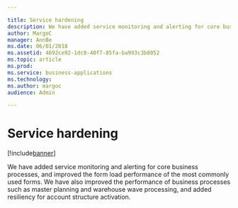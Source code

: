 ```yaml
---

title: Service hardening
description: We have added service monitoring and alerting for core business processes, and improved the form load performance of the most commonly used forms.
author: MargoC
manager: AnnBe
ms.date: 06/01/2018
ms.assetid: 4692ce92-1dc8-40f7-85fa-ba993c3b8052
ms.topic: article
ms.prod: 
ms.service: business-applications
ms.technology: 
ms.author: margoc
audience: Admin

---
```

#  Service hardening




[!include[banner](../../includes/banner.md)]

We have added service monitoring and alerting for core business processes, and
improved the form load performance of the most commonly used forms. We have also
improved the performance of business processes such as master planning and
warehouse wave processing, and added resiliency for account structure
activation.

